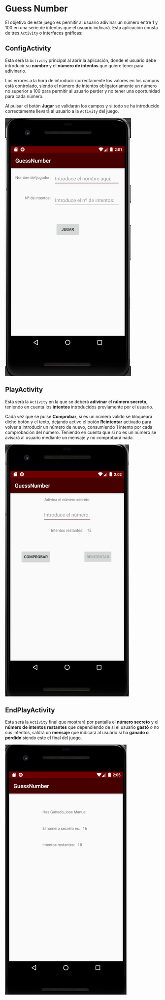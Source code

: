 # Guess Number

El objetivo de este juego es permitir al usuario adivinar un número entre 1 y 100 en una serie de intentos que el usuario indicará. Esta aplicación consta de tres <code>Activity</code> o interfaces gráficas:

## ConfigActivity
Esta será la <code>Activity</code> principal al abrir la aplicación, donde el usuario debe introducir su **nombre** y el **número de intentos** que quiere tener para adivinarlo.

Los errores a la hora de introducir correctamente los valores en los campos está controlado, siendo el número de intentos obligatoriamente un número no superior a 100 para permitir al usuario perder y no tener una oportunidad para cada número.

Al pulsar el botón **Jugar** se validarán los campos y si todo se ha introducido correctamente llevará al usuario a la <code>Activity</code> del juego.

<img src="https://raw.githubusercontent.com/JoseRelUmbra/GuessNumber/master/app/src/img/ConfigActivity.png"/>

## PlayActivity 
Esta será la <code>Activity</code> en la que se deberá **adivinar** el **número secreto**, teniendo en cuenta los **intentos** introducidos previamente por el usuario.

Cada vez que se pulse **Comprobar**, si es un número válido se bloqueará dicho botón y el texto, dejando activo el botón **Reintentar** activado para volver a introducir un número de nuevo, consumiendo 1 intento por cada comprobación del número. Teniendo en cuenta que si no es un número se avisará al usuario mediante un mensaje y no comprobará nada.

<img src="https://raw.githubusercontent.com/JoseRelUmbra/GuessNumber/master/app/src/img/PlayActivity.png"/>

## EndPlayActivity

Esta será la <code>Activity</code> final que mostrará por pantalla el **número secreto** y el **número de intentos restantes** que dependiendo de si el usuario **gastó** o no sus intentos, saldrá un **mensaje** que indicará al usuario si ha **ganado o perdido** siendo este el final del juego.

<img src="https://raw.githubusercontent.com/JoseRelUmbra/GuessNumber/master/app/src/img/EndPlayActivity.png"/>
